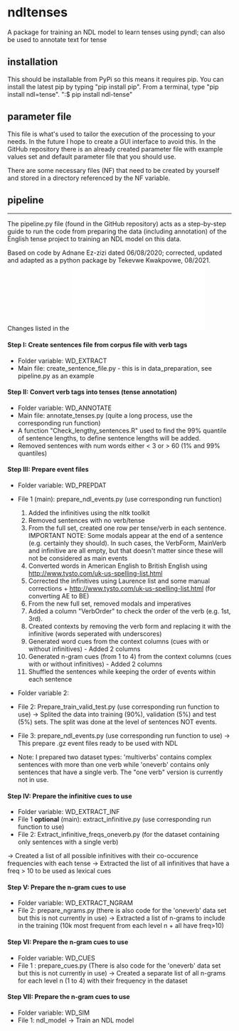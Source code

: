 # ndltenses

A package for training an NDL model to learn tenses using pyndl; can also be used to annotate text for tense

## installation

This should be installable from PyPi so this means it requires pip. 
You can install the latest pip by typing "pip install pip".
From a terminal, type "pip install ndl=tense".
":$ pip install ndl-tense"

## parameter file

This file is what's used to tailor the execution of the processing to your needs. In the future I hope to create a GUI interface to avoid this.
In the GitHub repository there is an already created parameter file with example values set and default parameter file that you should use.

There are some necessary files (NF) that need to be created by yourself and stored in a directory referenced by the NF variable. 


## pipeline
---------------------------------------------------
The pipeline.py file (found in the GitHub repository) acts as a step-by-step guide to run the code from preparing the data (including annotation) of the English tense project to training an NDL model on this data.

Based on code by Adnane Ez-zizi dated 06/08/2020; corrected, updated and adapted as a python package by Tekevwe Kwakpovwe, 08/2021. Changes listed in the ![changes file](changes.txt)


#### Step I: Create sentences file from corpus file with verb tags 

- Folder variable: WD_EXTRACT
- Main file: create_sentence_file.py - this is in data_preparation, see pipeline.py as an example

#### Step II: Convert verb tags into tenses (tense annotation) 

- Folder variable: WD_ANNOTATE
- Main file: annotate_tenses.py (quite a long process, use the corresponding run function)
- A function "Check_lengthy_sentences.R" used to find the 99% quantile of sentence lengths, to define sentence lengths will be added.
- Removed sentences with num words either < 3 or > 60 (1% and 99% quantiles)
 
#### Step III: Prepare event files 

- Folder variable: WD_PREPDAT
- File 1 (main): prepare_ndl_events.py (use corresponding run function)
   1)  Added the infinitives using the nltk toolkit
   2)  Removed sentences with no verb/tense
   3)  From the full set, created one row per tense/verb in each sentence. IMPORTANT NOTE: Some modals appear at 
       the end of a sentence (e.g. certainly they should). In such cases, the VerbForm, MainVerb and infinitive 
       are all empty, but that doesn't matter since these will not be considered as main events
   4)  Converted words in American English to British English using http://www.tysto.com/uk-us-spelling-list.html
   5)  Corrected the infinitives using Laurence list and some manual corrections + http://www.tysto.com/uk-us-spelling-list.html (for converting AE to BE)  
   6)  From the new full set, removed modals and imperatives
   7)  Added a column "VerbOrder" to check the order of the verb (e.g. 1st, 3rd).
   8)  Created contexts by removing the verb form and replacing it with the infinitive (words seperated with underscores)
   9)  Generated word cues from the context columns (cues with or without infinitives) - Added 2 columns
   10) Generated n-gram cues (from 1 to 4) from the context columns (cues with or without infinitives) - Added 2 columns 
   11) Shuffled the sentences while keeping the order of events within each sentence

- Folder variable 2: 
- File 2: Prepare_train_valid_test.py (use corresponding run function to use)
   -> Splited the data into training (90%), validation (5%) and test (5%) sets. The split was done 
      at the level of sentences NOT events.

- File 3: prepare_ndl_events.py (use corresponding run function to use)
   -> This prepare .gz event files ready to be used with NDL

- Note: I prepared two dataset types: 'multiverbs' contains complex sentences with more than one verb 
        while 'oneverb' contains only sentences that have a single verb. The "one verb" version is currently not in use.

#### Step IV: Prepare the infinitive cues to use

- Folder variable: WD_EXTRACT_INF
- File 1 **optional** (main): extract_infinitive.py  (use corresponding run function to use)
- File 2: Extract_infinitive_freqs_oneverb.py (for the dataset containing only sentences with a single verb)

-> Created a list of all possible infinitives with their co-occurence frequencies with each tense
-> Extracted the list of all infinitives that have a freq > 10 to be used as lexical cues

#### Step V: Prepare the n-gram cues to use 

- Folder variable:  WD_EXTRACT_NGRAM
- File 2: prepare_ngrams.py (there is also code for the 'oneverb' data set but this is not currently in use)
-> Extracted a list of n-grams to include in the training (10k most frequent from each level n + all have freq>10)

#### Step VI: Prepare the n-gram cues to use 

- Folder variable: WD_CUES
- File 1 : prepare_cues.py (There is also code for the 'oneverb' data set but this is not currently in use)
-> Created a separate list of all n-grams for each level n (1 to 4) with their frequency in the dataset  

#### Step VII: Prepare the n-gram cues to use 

- Folder variable: WD_SIM
- File 1: ndl_model
-> Train an NDL model
